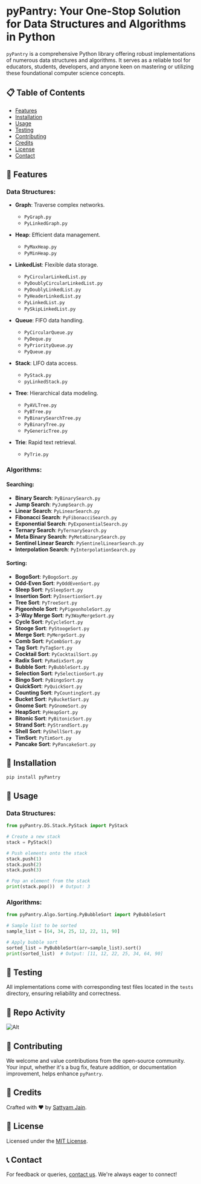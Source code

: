 
# pyPantry: Your One-Stop Solution for Data Structures and Algorithms in Python

`pyPantry` is a comprehensive Python library offering robust implementations of numerous data structures and algorithms. It serves as a reliable tool for educators, students, developers, and anyone keen on mastering or utilizing these foundational computer science concepts.

## 📋 Table of Contents

- [Features](#features)
- [Installation](#installation)
- [Usage](#usage)
- [Testing](#testing)
- [Contributing](#contributing)
- [Credits](#credits)
- [License](#license)
- [Contact](#contact)

## 🌟 Features

### Data Structures:

- **Graph**: Traverse complex networks. 
  - `PyGraph.py`
  - `PyLinkedGraph.py`
  
- **Heap**: Efficient data management.
  - `PyMaxHeap.py`
  - `PyMinHeap.py`
  
- **LinkedList**: Flexible data storage.
  - `PyCircularLinkedList.py`
  - `PyDoublyCircularLinkedList.py`
  - `PyDoublyLinkedList.py`
  - `PyHeaderLinkedList.py`
  - `PyLinkedList.py`
  - `PySkipLinkedList.py`
  
- **Queue**: FIFO data handling.
  - `PyCircularQueue.py`
  - `PyDeque.py`
  - `PyPriorityQueue.py`
  - `PyQueue.py`
  
- **Stack**: LIFO data access.
  - `PyStack.py`
  - `pyLinkedStack.py`
  
- **Tree**: Hierarchical data modeling.
  - `PyAVLTree.py`
  - `PyBTree.py`
  - `PyBinarySearchTree.py`
  - `PyBinaryTree.py`
  - `PyGenericTree.py`
  
- **Trie**: Rapid text retrieval.
  - `PyTrie.py`

### Algorithms:

#### Searching:

- **Binary Search**: `PyBinarySearch.py`
- **Jump Search**: `PyJumpSearch.py`
- **Linear Search**: `PyLinearSearch.py`
- **Fibonacci Search**: `PyFibonacciSearch.py`
- **Exponential Search**: `PyExponentialSearch.py`
- **Ternary Search**: `PyTernarySearch.py`
- **Meta Binary Search**: `PyMetaBinarySearch.py`
- **Sentinel Linear Search**: `PySentinelLinearSearch.py`
- **Interpolation Search**: `PyInterpolationSearch.py`

#### Sorting:

- **BogoSort**: `PyBogoSort.py`
- **Odd-Even Sort**: `PyOddEvenSort.py`
- **Sleep Sort**: `PySleepSort.py`
- **Insertion Sort**: `PyInsertionSort.py`
- **Tree Sort**: `PyTreeSort.py`
- **Pigeonhole Sort**: `PyPigeonholeSort.py`
- **3-Way Merge Sort**: `Py3WayMergeSort.py`
- **Cycle Sort**: `PyCycleSort.py`
- **Stooge Sort**: `PyStoogeSort.py`
- **Merge Sort**: `PyMergeSort.py`
- **Comb Sort**: `PyCombSort.py`
- **Tag Sort**: `PyTagSort.py`
- **Cocktail Sort**: `PyCocktailSort.py`
- **Radix Sort**: `PyRadixSort.py`
- **Bubble Sort**: `PyBubbleSort.py`
- **Selection Sort**: `PySelectionSort.py`
- **Bingo Sort**: `PyBingoSort.py`
- **QuickSort**: `PyQuickSort.py`
- **Counting Sort**: `PyCountingSort.py`
- **Bucket Sort**: `PyBucketSort.py`
- **Gnome Sort**: `PyGnomeSort.py`
- **HeapSort**: `PyHeapSort.py`
- **Bitonic Sort**: `PyBitonicSort.py`
- **Strand Sort**: `PyStrandSort.py`
- **Shell Sort**: `PyShellSort.py`
- **TimSort**: `PyTimSort.py`
- **Pancake Sort**: `PyPancakeSort.py`

## 🔧 Installation

```bash
pip install pyPantry
```

## 🚀 Usage

### Data Structures:

```python
from pyPantry.DS.Stack.PyStack import PyStack

# Create a new stack
stack = PyStack()

# Push elements onto the stack
stack.push(1)
stack.push(2)
stack.push(3)

# Pop an element from the stack
print(stack.pop())  # Output: 3
```

### Algorithms:

```python
from pyPantry.Algo.Sorting.PyBubbleSort import PyBubbleSort

# Sample list to be sorted
sample_list = [64, 34, 25, 12, 22, 11, 90]

# Apply bubble sort
sorted_list = PyBubbleSort(arr=sample_list).sort()
print(sorted_list)  # Output: [11, 12, 22, 25, 34, 64, 90]
```

## 🧪 Testing

All implementations come with corresponding test files located in the `tests` directory, ensuring reliability and correctness.

## 🧪 Repo Activity

![Alt](https://repobeats.axiom.co/api/embed/3ee7297c5f6d0e8b7211826e60240d216aa92b46.svg "Repobeats analytics image")

## 🤝 Contributing

We welcome and value contributions from the open-source community. Your input, whether it's a bug fix, feature addition, or documentation improvement, helps enhance `pyPantry`.

## 👏 Credits

Crafted with ❤️ by [Sattyam Jain](https://www.linkedin.com/in/sattyamjain/).

## 📜 License

Licensed under the [MIT License](https://github.com/sattyamjjain/pyPantry/blob/main/LICENSE).

## 📞 Contact

For feedback or queries, [contact us](https://www.linkedin.com/in/sattyamjain/). We're always eager to connect!
